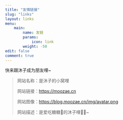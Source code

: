 ```yaml
---
title: "友情链接"
slug: "links"
layout: links
menu: 
    main:
        name: 友链
        params: 
            icon: link
        weight: -50
edit: false
comment: true
---
```


快来跟沐子成为朋友哩~

> 网站名称：是沐子的小窝哩
>
> 网站链接：https://moozae.cn
>
> 网站图像：https://blog.moozae.cn/img/avatar.png
>
> 网站描述：是爱吃糖糖🍥的沐子哩🏳️‍⚧️~